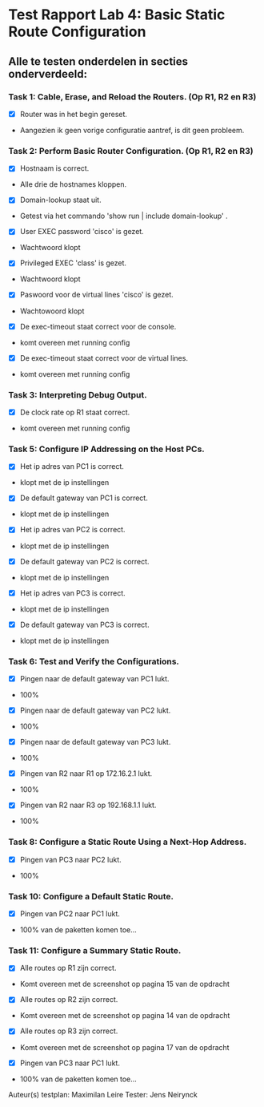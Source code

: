 # Test Rapport Lab 4: Basic Static Route Configuration
## Alle te testen onderdelen in secties onderverdeeld: 

### Task 1: Cable, Erase, and Reload the Routers. (Op R1, R2 en R3)
- [x] Router was in het begin gereset.
* Aangezien ik geen vorige configuratie aantref, is dit geen probleem.

### Task 2: Perform Basic Router Configuration. (Op R1, R2 en R3)
- [x] Hostnaam is correct.
* Alle drie de hostnames kloppen.
- [x] Domain-lookup staat uit.
* Getest via het commando 'show run | include domain-lookup' .
- [x] User EXEC password 'cisco' is gezet.
* Wachtwoord klopt
- [x] Privileged EXEC 'class' is gezet.
* Wachtwoord klopt
- [x] Paswoord voor de virtual lines 'cisco' is gezet.
* Wachtowoord klopt
- [x] De exec-timeout staat correct voor de console.
* komt overeen met running config
- [x] De exec-timeout staat correct voor de virtual lines.
* komt overeen met running config

### Task 3: Interpreting Debug Output.
- [x] De clock rate op R1 staat correct.
* komt overeen met running config

### Task 5: Configure IP Addressing on the Host PCs.
- [x] Het ip adres van PC1 is correct.
* klopt met de ip instellingen
- [x] De default gateway van PC1 is correct.
* klopt met de ip instellingen
- [x] Het ip adres van PC2 is correct.
* klopt met de ip instellingen
- [x] De default gateway van PC2 is correct.
* klopt met de ip instellingen
- [x] Het ip adres van PC3 is correct.
* klopt met de ip instellingen
- [x] De default gateway van PC3 is correct.
* klopt met de ip instellingen

### Task 6: Test and Verify the Configurations.
- [x] Pingen naar de default gateway van PC1 lukt.
* 100%
- [x] Pingen naar de default gateway van PC2 lukt.
* 100%
- [x] Pingen naar de default gateway van PC3 lukt.
* 100%
- [x] Pingen van R2 naar R1 op 172.16.2.1 lukt.
* 100%
- [x] Pingen van R2 naar R3 op 192.168.1.1 lukt.
* 100%

### Task 8: Configure a Static Route Using a Next-Hop Address.
- [x] Pingen van PC3 naar PC2 lukt.
* 100%

### Task 10: Configure a Default Static Route.
- [x] Pingen van PC2 naar PC1 lukt.
* 100% van de paketten komen toe...

### Task 11: Configure a Summary Static Route.
- [x] Alle routes op R1 zijn correct.
* Komt overeen met de screenshot op pagina 15 van de opdracht
- [x] Alle routes op R2 zijn correct.
* Komt overeen met de screenshot op pagina 14 van de opdracht
- [x] Alle routes op R3 zijn correct.
* Komt overeen met de screenshot op pagina 17 van de opdracht
- [x] Pingen van PC3 naar PC1 lukt.
* 100% van de paketten komen toe...

Auteur(s) testplan: Maximilan Leire
Tester: Jens Neirynck

